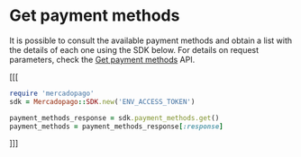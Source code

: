 # Get payment methods

It is possible to consult the available payment methods and obtain a list with the details of each one using the SDK below. For details on request parameters, check the [Get payment methods](/developers/en/reference/payment_methods/_payment_methods/get) API.

[[[
```ruby
require 'mercadopago'
sdk = Mercadopago::SDK.new('ENV_ACCESS_TOKEN')

payment_methods_response = sdk.payment_methods.get()
payment_methods = payment_methods_response[:response]

```
]]]